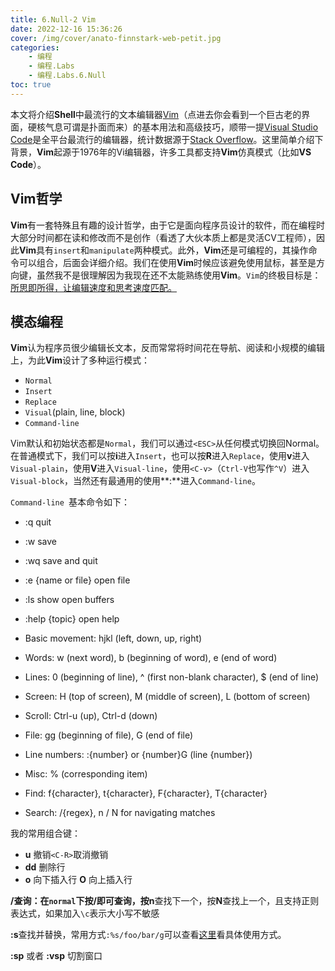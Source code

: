 ```yaml
---
title: 6.Null-2 Vim
date: 2022-12-16 15:36:26
cover: /img/cover/anato-finnstark-web-petit.jpg
categories: 
    - 编程
    - 编程.Labs
    - 编程.Labs.6.Null
toc: true
---
```


本文将介绍**Shell**中最流行的文本编辑器[Vim](https://www.vim.org)（点进去你会看到一个巨古老的界面，硬核气息可谓是扑面而来）的基本用法和高级技巧，顺带一提[Visual Studio Code](https://code.visualstudio.com)是全平台最流行的编辑器，统计数据源于[Stack Overflow](https://insights.stackoverflow.com/survey/2019/#development-environments-and-tools)。这里简单介绍下背景，**Vim**起源于1976年的Vi编辑器，许多工具都支持**Vim**仿真模式（比如**VS Code**）。
<!--more-->

## Vim哲学

**Vim**有一套特殊且有趣的设计哲学，由于它是面向程序员设计的软件，而在编程时大部分时间都在读和修改而不是创作（看透了大伙本质上都是灵活CV工程师），因此**Vim**具有`insert`和`manipulate`两种模式。此外，**Vim**还是可编程的，其操作命令可以组合，后面会详细介绍。我们在使用**Vim**时候应该避免使用鼠标，甚至是方向键，虽然我不是很理解因为我现在还不太能熟练使用**Vim**。`Vim`的终极目标是：<u>所思即所得，让编辑速度和思考速度匹配。</u>

## 模态编程

**Vim**认为程序员很少编辑长文本，反而常常将时间花在导航、阅读和小规模的编辑上，为此**Vim**设计了多种运行模式：

- `Normal`
- `Insert`
- `Replace`
- `Visual`(plain, line, block)
- `Command-line`

Vim默认和初始状态都是`Normal`，我们可以通过`<ESC>`从任何模式切换回Normal。在普通模式下，我们可以按**i**进入`Insert`，也可以按**R**进入`Replace`，使用**v**进入`Visual-plain`，使用**V**进入`Visual-line`，使用`<C-v>`（`Ctrl-V`也写作`^V`）进入`Visual-block`，当然还有最通用的使用**:**进入`Command-line`。

`Command-line `基本命令如下：

- :q quit
- :w save
- :wq save and quit
- :e {name or file} open file
- :ls show open buffers
- :help {topic} open help

- Basic movement: hjkl (left, down, up, right)
- Words: w (next word), b (beginning of word), e (end of word)
- Lines: 0 (beginning of line), ^ (first non-blank character), $ (end of line)
- Screen: H (top of screen), M (middle of screen), L (bottom of screen)
- Scroll: Ctrl-u (up), Ctrl-d (down)
- File: gg (beginning of file), G (end of file)
- Line numbers: :{number}<CR> or {number}G (line {number})
- Misc: % (corresponding item)
- Find: f{character}, t{character}, F{character}, T{character}
- Search: /{regex}, n / N for navigating matches



我的常用组合键：

- **u** 撤销` <C-R> `取消撤销
- **dd** 删除行
- **o** 向下插入行 **O** 向上插入行

**/**查询：在`normal`下按/即可查询，按**n**查找下一个，按**N**查找上一个，且支持正则表达式，如果加入`\c`表示大小写不敏感

**:s**查找并替换，常用方式`:%s/foo/bar/g`可以查看[这里](https://vim.fandom.com/wiki/Search_and_replace#Additional_examples)看具体使用方式。

**:sp** 或者 **:vsp** 切割窗口
